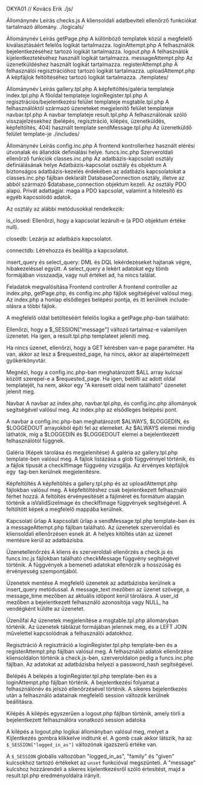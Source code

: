 OKYA01 // Kovács Erik
./js/

Állománynév	Leírás
checks.js	A kliensoldali adatbeviteli ellenőrző funkciókat tartalmazó állomány.
./logicals/

Állománynév	Leírás
getPage.php	A különböző templatek közül a megfelelő kiválasztásáért felelős logikát tartalmazza.
loginAttempt.php	A felhasználók bejelentkezéséhez tartozó logikát tartalmazza.
logout.php	A felhasználók kijelentkeztetéséhez használt logikát tartalmazza.
messageAttempt.php	Az üzenetküldéshez használt logikát tartalmazza.
registerAttempt.php	A felhasználói regisztrációhoz tartozó logikát tartalmazza.
uploadAttempt.php	A képfájlok feltöltéséhez tartozó logikát tartalmazza.
./templates/

Állománynév	Leírás
gallery.tpl.php	A képfeltöltés/galéria templateje
index.tpl.php	A főoldal templateje
loginRegister.tpl.php	A regisztrációs/bejelentkezési felület templateje
msgtable.tpl.php	A felhasználóktól származó üzeneteket megjelenítő felület templateje
navbar.tpl.php	A navbar templateje
result.tpl.php	A felhasználónak szóló visszajelzésekhez (belépés, regisztráció, kilépés, üzenetküldés, képfeltöltés, 404) használt template
sendMessage.tpl.php	Az üzenetküldő felület template-je
./includes/

Állománynév	Leírás
config.inc.php	A frontend kontrollerhez használt elérési útvonalak és állandók definiálási helye.
funcs.inc.php	Szerveroldali ellenőrző funkciók
classes.inc.php	Az adatbázis-kapcsolati osztály definiálásának helye
Adatbázis-kapcsolat osztály és objektum
A biztonságos adatbázis-kezelés érdekében az adatbázis kapcsolatokat a classes.inc.php fájlban deklarált DatabaseConnection osztály, illetve az abból származó $database_connection objektum kezeli. Az osztály PDO alapú. Privát adattagjai: maga a PDO kapcsolat, valamint a hitelesítő és egyéb kapcsolódó adatok.

Az osztály az alábbi metódusokkal rendelkezik:

is_closed: Ellenőrzi, hogy a kapcsolat lezárult-e (a PDO objektum értéke null).

closedb: Lezárja az adatbázis kapcsolatot.

connectdb: Létrehozza és beállítja a kapcsolatot.

insert_query és select_query: DML és DQL lekérdezéseket hajtanak végre, hibakezeléssel együtt. A select_query a lekért adatokat egy tömb formájában visszaadja, vagy null értéket ad, ha nincs találat.

Feladatok megvalósítása
Frontend controller
A frontend controller az index.php, getPage.php, és config.inc.php fájlok segítségével valósul meg. Az index.php a honlap elsődleges belépési pontja, és itt kerülnek include-olásra a többi fájlok.

A megfelelő oldal betöltéséért felelős logika a getPage.php-ban található:

Ellenőrzi, hogy a $_SESSION["message"] változó tartalmaz-e valamilyen üzenetet. Ha igen, a result.tpl.php templateet jeleníti meg.

Ha nincs üzenet, ellenőrzi, hogy a GET kérésben van-e page paraméter. Ha van, akkor az lesz a $requested_page, ha nincs, akkor az alapértelmezett gyökérkönyvtár.

Megnézi, hogy a config.inc.php-ban meghatározott $ALL array kulcsai között szerepel-e a $requested_page. Ha igen, betölti az adott oldal templatejét, ha nem, akkor egy "A keresett oldal nem található" üzenetet jelenít meg.

Navbar
A navbar az index.php, navbar.tpl.php, és config.inc.php állományok segítségével valósul meg. Az index.php az elsődleges belépési pont.

A navbar a config.inc.php-ban meghatározott $ALWAYS, $LOGGEDIN, és $LOGGEDOUT arrayokból építi fel az elemeket. Az $ALWAYS elemei mindig láthatók, míg a $LOGGEDIN és $LOGGEDOUT elemei a bejelentkezett felhasználótól függnek.

Galéria (Képek tárolása és megjelenítése)
A galéria az gallery.tpl.php template-ben valósul meg. A fájlok listázása a glob függvénnyel történik, és a fájlok típusát a checkIfImage függvény vizsgálja. Az érvényes képfájlok egy <img> tag-ben kerülnek megjelenítésre.

Képfeltöltés
A képfeltöltés a gallery.tpl.php és az uploadAttempt.php fájlokban valósul meg. A képfeltöltéshez csak bejelentkezett felhasználó férhet hozzá. A feltöltés érvényesítését a fájlméret és formátum alapján történik a isValidSizeImage és checkIfImage függvények segítségével. A feltöltött képek a megfelelő mappába kerülnek.

Kapcsolati űrlap
A kapcsolati űrlap a sendMessage.tpl.php template-ben és a messageAttempt.php fájlban található. Az üzenetek szerveroldali és kliensoldali ellenőrzésen esnek át. A helyes kitöltés után az üzenet mentésre kerül az adatbázisba.

Üzenetellenőrzés
A kliens és szerveroldali ellenőrzés a check.js és funcs.inc.js fájlokban található checkMessage függvény segítségével történik. A függvények a bemeneti adatokat ellenőrzik a hosszúság és érvényesség szempontjából.

Üzenetek mentése
A megfelelő üzenetek az adatbázisba kerülnek a insert_query metódussal. A message_text mezőben az üzenet szövege, a message_time mezőben az aktuális időpont kerül tárolásra. A user_id mezőben a bejelentkezett felhasználó azonosítója vagy NULL, ha vendégként küldte az üzenetet.

Üzenőfal
Az üzenetek megjelenítése a msgtable.tpl.php állományban történik. Az üzenetek táblázat formájában jelennek meg, és a LEFT JOIN művelettel kapcsolódnak a felhasználói adatokhoz.

Regisztráció
A regisztráció a loginRegister.tpl.php template-ben és a registerAttempt.php fájlban valósul meg. A felhasználói adatok ellenőrzése kliensoldalon történik a check.js-ben, szerveroldalon pedig a funcs.inc.php fájlban. Az adatokat az adatbázisba helyezi a password_hash segítségével.

Belépés
A belépés a loginRegister.tpl.php template-ben és a loginAttempt.php fájlban történik. A bejelentkezési folyamat a felhasználónév és jelszó ellenőrzésével történik. A sikeres bejelentkezés után a felhasználó adatainak megfelelő session változók kerülnek beállításra.

Kilépés
A kilépés egyszerűen a logout.php fájlban történik, amely törli a bejelentkezett felhasználóra vonatkozó session adatoka


A kilépés a logout.php logikai állományban valósul meg, melyet a Kijlentkezés gombra klikkelve indítunk el. A gomb csak akkor látszik, ha az `$_SESSION["logged_in_as"]` változónak igazszerű értéke van. 

A `$_SESSION` globális változóban "logged_in_as", "family" és "given" kulcsokhoz tartozó értékeket az `unset` funkcióval megszünteti. A "message" kulcshoz hozzárendeli a sikeres kijelentkezésről szóló értesítést, majd a result.tpl.php eredményoldalra irányít.
